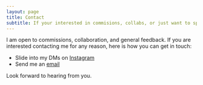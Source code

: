 ```yaml
---
layout: page
title: Contact
subtitle: If your interested in commisions, collabs, or just want to speak to me please get in touch.
---
```


I am open to commissions, collaboration, and general feedback. If you are interested contacting me for any reason, here is how you can get in touch:

- Slide into my DMs on <a href="https://intagram.com/bodh.io" target="_blank">Instagram</a>
- Send me an <a href="mailto:b.r.hendrick@gmail.com" target="_blank">email</a>

Look forward to hearing from you.
